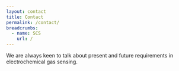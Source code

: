 ```yaml
---
layout: contact
title: Contact
permalink: /contact/
breadcrumbs:
  - name: SCS
    url: /
---
```


We are always keen to talk about present and future requirements in electrochemical gas sensing.


